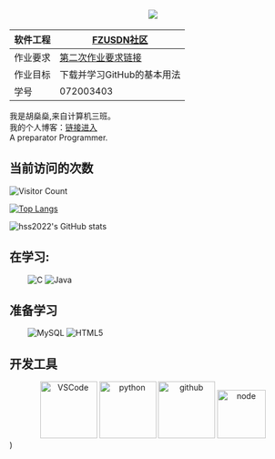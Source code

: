<h1 align="center">
  <a href="https://sunguoqi.com/">
    <img src="https://readme-typing-svg.herokuapp.com/?lines=大家好！！！;这里是胡燊燊主页!&center=true&size=27">
  </a>
</h1>

| 软件工程 | [FZUSDN社区](https://bbs.csdn.net/forums/fzusdn?spm=1001.2014.3001.6682)   |
| ----------------- |--------------- | 
| 作业要求| [第二次作业要求链接](https://bbs.csdn.net/topics/608141033)  | 
|作业目标 | 下载并学习GitHub的基本用法 |
| 学号 | 072003403 |

我是胡燊燊,来自计算机三班。  
我的个人博客：[链接进入](https://blog.csdn.net/qq_57015780?type=blog)  
A preparator Programmer.

## 当前访问的次数  
![Visitor Count](https://profile-counter.glitch.me/hss2022/count.svg)


[![Top Langs](https://github-readme-stats.vercel.app/api/top-langs/?username=hss2022)](https://github.com/hss2022/github-readme-stats)

![hss2022's GitHub stats](https://github-readme-stats.vercel.app/api?username=hss2022&show_icons=true&theme=tokyonight)

## 在学习: 

&emsp;&emsp;
![C](https://img.shields.io/badge/c-%2300599C.svg?style=flat-square&logo=c&logoColor=white)
![Java](https://img.shields.io/badge/-java-yellow?style=flat-square&logo=java)
&emsp;&emsp;  

## 准备学习 
&emsp;&emsp;
![MySQL](https://img.shields.io/badge/mysql-%2300f.svg?style=flat-square&logo=mysql&logoColor=white)
![HTML5](https://img.shields.io/badge/-HTML5-E34F26?style=flat-square&logo=html5&logoColor=white)
&emsp;&emsp;

## 开发工具
<!-- Gif -->
<div align="center">
  
  <img alt="VSCode" src="https://i.giphy.com/media/IdyAQJVN2kVPNUrojM/200.webp" width="100" title="vscode">
  <img alt="python" src="https://i.giphy.com/media/LMt9638dO8dftAjtco/200.webp" width="100" title="python">
 
  <img alt="github" src="https://i.giphy.com/media/KzJkzjggfGN5Py6nkT/200.webp" width="100" title="github">
  <img alt="node" src="https://media.giphy.com/media/kdFc8fubgS31b8DsVu/giphy.gif" width="85" title="node">
</div>)

